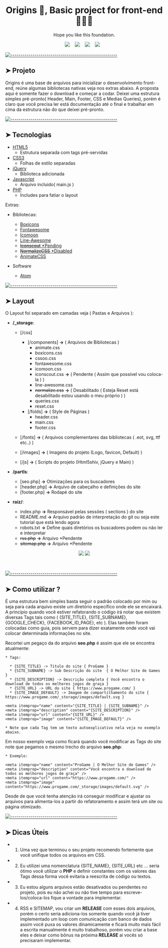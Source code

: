 <h1 align='center'> Origins 👋, Basic project for front-end  🧑🏻‍💻 </h1>

<p align='center'>
  Hope you like this foundation.
</p>

<p align='center'>
  <a title="Darlis A. Amorim_ | DevTo" target="_blank" href="https://dev.to/darlisamorim"><img src="https://img.shields.io/badge/DEV.TO-%230A0A0A.svg?&style=for-the-badge&logo=dev-dot-to&logoColor=white" /></a>&nbsp;&nbsp;&nbsp;
  <a title="Darlis A. Amorim_ | Medium" href="https://medium.com/@darlisamorim"><img src="https://img.shields.io/badge/medium-%2312100E.svg?&style=for-the-badge&logo=medium&logoColor=white" /></a>&nbsp;&nbsp;&nbsp;
  <a title="Darlis A. Amorim_ | CodePen" href="https://codepen.io/darlisamorim"><img src="https://img.shields.io/badge/CodePen-white?style=for-the-badge&logo=codepen&logoColor=black" /></a>&nbsp;&nbsp;&nbsp;
  <a title="Darlis A. Amorim_ | Website" href="https://www.darlisalvesamorim.com"><img src="https://img.shields.io/badge/-My%20Blog-17bf63?&style=for-the-badge&logo=blog&logoColor=black" /></a>&nbsp;&nbsp;&nbsp;
</p>


[![-----------------------------------------------------](https://raw.githubusercontent.com/andreasbm/readme/master/assets/lines/rainbow.png)](#projeto)

## ➤ Projeto

Origins é uma base de arquivos para inicializar o desenvolvimento front-end, reúne algumas bibliotecas nativas veja nos extras abaixo. A proposta aqui é somente fazer o download e começar a codar. Deixei uma estrutura simples pré-pronto( Header, Main, Footer, CSS e Medias Queries), porém é claro que você precisa ler está documentação até o final e trabalhar em cima da estrutura não do que deixei pré-pronto.



[![-----------------------------------------------------](https://raw.githubusercontent.com/andreasbm/readme/master/assets/lines/rainbow.png)](#tecnologias)

## ➤ Tecnologias

- [HTML5](https://html5.org/)
  - Estrutura separada com tags pré-servidas
- [CSS3](https://www.w3.org/Style/CSS/Overview.en.html)
  - Folhas de estilo separadas
- [jQuery](https://jquery.com/)
  - Biblioteca adicionada
- [Javascript](https://javascript.info/)
  - Arquivo incluido( main.js )
- [PHP](https://www.php.net/)
  - Includes para fatiar o layout


Extras:
  * Bibliotecas:
    * [Boxicons](https://boxicons.com/)
    * [Fontawesome](https://fontawesome.com/)
    * [Icomoon](https://icomoon.io/)
    * [Line-Awesome](https://icons8.com/line-awesome)
    * [~~Iconscout~~ *Pending](https://icons8.com/line-awesome)
    * [~~NormalizeCSS~~ *Disabled](https://necolas.github.io/normalize.css/)
    * [AnimateCSS](https://animate.style)


  * Software
    * [Atom](https://atom.io/)




[![-----------------------------------------------------](https://raw.githubusercontent.com/andreasbm/readme/master/assets/lines/rainbow.png)](#layout)

## ➤ Layout

O Layout foi separado em camadas veja ( Pastas e Arquivos ):

  * **/_storage**:
    * [/css]
      * [/components] **->** ( Arquivos de Bibliotecas )
        * animate.css
        * boxicons.css
        * cssoo.css
        * fontawesome.css
        * icomoon.css
        * iconscout.css **->** ( Pendente ( Assim que possível vou coloca-la ) )
        * line-awesome.css
        * ~~normalize.css~~ **->** ( Desabilitado ( Esteja Reset está desabilitado estou usando o meu próprio ) )
        * queries.css
        * reset.css
      * [/folds] **->** ( Style de Páginas )
        * header.css
        * main.css
        * footer.css

    * [/fonts] **->** ( Arquivos complementares das bibliotecas ( .eot, svg, ttf etc..) )
    * [/images] **->** ( Imagens do projeto (Logo, favicon, Default) )
    * [/js] **->** ( Scripts do projeto (Html5shiv, jQuery e Main) )

  * **/partls**:
    * [seo.php] **->** Otimizações para os buscadores
    * [header.php] **->** Arquivo de cabeçalho e definições do site
    * [footer.php] **->** Rodapé do site

  * **raiz/**:
    * index.php **->** Responsável pelas sessões ( sections ) do site
    * README.md **->** Arquivo padrão de interpretação do git ou seja este tutorial que está lendo agora
    * robots.txt **->** Define quais diretórios os buscadores podem ou não ler e interpretar
    * ~~rss.php~~  **->** Arquivo *Pendente
    * ~~sitemap.php~~ **->** Arquivo *Pendente

<p align="center">
  <a href="https://www.figma.com/file/e33KvgUpFdunXxJjHnK7CG/Proffy-Mobile"><img src="https://img.shields.io/badge/figma-mobile-%23F24E1E.svg?&style=for-the-badge&logo=figma&logoColor=white"></a>
  <a href="https://www.figma.com/file/e33KvgUpFdunXxJjHnK7CG/?viewer=1&node-id="><img src="https://img.shields.io/badge/figma-web-%23F24E1E.svg?&style=for-the-badge&logo=figma&logoColor=white"></a>

</p>

<br/>

[![-----------------------------------------------------](https://raw.githubusercontent.com/andreasbm/readme/master/assets/lines/rainbow.png)](#file-insomnia)

## ➤ Como utilizar ?

É uma estrutura bem simples basta seguir o padrão colocado por mim ou seja para cada arquivo existe um diretório específico onde ele se encaixará. A princípio quando você estiver refatorando o código irá notar que existem diversas Tags tais como ( {SITE_TITLE}, {SITE_SUBNAME}, {GOOGLE_CHECK}, {FACEBOOK_ID_PAGE}, etc ). Elas também foram colocadas como guia, pois servem para dizer exatamente onde você vai colocar determinada informações no site.

Recortei um pegaço da do arquivo **seo.php** é assim que ele se encontra atualmente:
```
* Tags:

  * {SITE_TITLE} -> Titulo do site { ProGame }
  * {SITE_SUBNAME} -> Sub Descrição do site  { O Melhor Site de Games }
  * {SITE_DESCRIPTION} -> Descrição completa { Você encontra o download de todos os melhores jogos de graça }
  * {SITE_URL} -> URL do site { https://www.progame.com/ }
  * {SITE_IMAGE_DEFAULT} -> Imagem de compartilhamento do site { https://www.progame.com/_storage/images/default.svg }

<meta itemprop="name" content="{SITE_TITLE} | {SITE_SUBNAME}" />
<meta itemprop="description" content="{SITE_DESCRIPTION}" />
<meta itemprop="url" content="{SITE_URL}" />
<meta itemprop="image" content="{SITE_IMAGE_DEFAULT}" />

* Note que cada Tag tem um texto autoexplicativo nela veja no exemplo abaixo.
```

Em nosso exemplo veja como ficará quando você modificar as Tags do site note que pegamos o mesmo trecho do arquivo **seo.php**:
```
* Exemplo:

<meta itemprop="name" content="ProGame | O Melhor Site de Games" />
<meta itemprop="description" content="Você encontra o download de todos os melhores jogos de graça" />
<meta itemprop="url" content="https://www.progame.com/" />
<meta itemprop="image" content="https://www.progame.com/_storage/images/default.svg" />
```
Desde de que você tenha atenção irá conseguir modificar e ajustar os arquivos para alimenta-los a partir do refatoramento e assim terá um site ou página otimizado.

[![-----------------------------------------------------](https://raw.githubusercontent.com/andreasbm/readme/master/assets/lines/rainbow.png)](#file-insomnia)

## ➤ Dicas Úteis

* 1. Uma vez que terminou o seu projeto recomendo fortemente que você unifique todos os arquivos em CSS.

* 2. Eu utilizei uma nomenclatura {SITE_NAME}, {SITE_URL} etc ... seria ótimo você utilizar o **PHP** e definir constantes com os valores das Tags dessa forma você evitaria a reescrita de código ou textos.

* 3. Eu estou alguns arquivos estão desativados ou pendentes no projeto, pois eu não achei ou não tive tempo para escreve-los/coloca-los fique a vontade para implementar.

* 4. RSS e SITEMAP, vou criar um **RELEASE** com esses dois arquivos, porém o certo seria adiciona-los somente quando você já tiver implementado um loop com comunicação com banco de dados assim você puxa os valores dinamicamente e ficará muito mais fácil a escrita manualmente é muito trabalhoso, porém vou criar a base eles e deixar como bônus na próxima **RELEASE** ai vocês só precisaram implementar.
